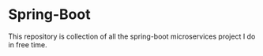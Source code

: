 # Spring-Boot
This repository is collection of all the spring-boot microservices project I do in free time.
